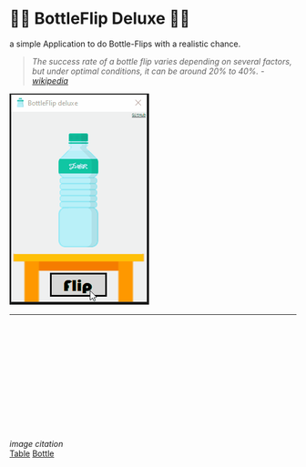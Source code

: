 # 🌟🌟 BottleFlip Deluxe 🌟🌟
a simple Application to do Bottle-Flips with a realistic chance.
> *The success rate of a bottle flip varies depending on several factors, but under optimal conditions, it can be around 20% to 40%. -[wikipedia](https://en.wikipedia.org/wiki/Bottle_flipping "wikipedia")*

![preview](https://github.com/TueftelTyp/BottleFlipDeluxe/blob/main/images/BottleFlip.gif "preview")

---
\
\
\
\
\
\
\
\
\
\
\
\
*image citation*\
[Table](https://icons8.com/icons/set/table "Table")
[Bottle](https://pixabay.com/vectors/bottledwater-water-bottle-mineral-4127009 "Bottle")
